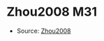 <a name="material" />

# Zhou2008 M31
<script type="application/ld+json">
  {
    "@context": "https://schema.org/",
    "@type": "ChemicalSubstance",
    "http://purl.org/dc/terms/conformsTo":
      {
        "@type": "CreativeWork",
        "@id": "https://bioschemas.org/profiles/ChemicalSubstance/0.4-RELEASE/"
      },
    "@id": "https://egonw.github.io/nanowiki/nanowiki243.html#material",
    "name": "Zhou2008 M31",
    "sameAs": "http://127.0.0.1/mediawiki/index.php/Special:URIResolver/Zhou2008_M31"
  }
</script>


* Source: [Zhou2008](Zhou2008.md)
